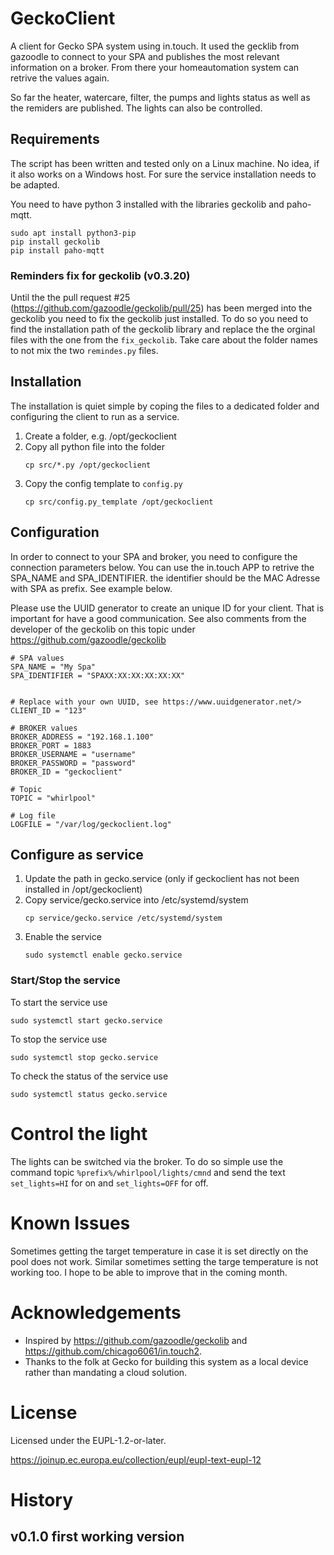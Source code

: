 # GeckoClient

A client for Gecko SPA system using in.touch. It used the gecklib from gazoodle to connect to your SPA and publishes the most relevant information on a broker. From there your homeautomation system can retrive the values again.

So far the heater, watercare, filter, the pumps and lights status as well as the remiders are published. The lights can also be controlled.

## Requirements

The script has been written and tested only on a Linux machine. No idea, if it also works on a Windows host.
For sure the service installation needs to be adapted.

You need to have python 3 installed with the libraries geckolib and paho-mqtt.

```console
sudo apt install python3-pip
pip install geckolib
pip install paho-mqtt
```

### Reminders fix for geckolib (v0.3.20)

Until the the pull request #25 (https://github.com/gazoodle/geckolib/pull/25) has been merged into the geckolib you need to fix the geckolib just installed. 
To do so you need to find the installation path of the geckolib library and replace the the orginal files with the one from the `fix_geckolib`. Take care about the folder names to not mix the two `remindes.py` files.

## Installation
The installation is quiet simple by coping the files to a dedicated folder and configuring the client to run as a service.

1. Create a folder, e.g. /opt/geckoclient
2. Copy all python file into the folder
   ```
   cp src/*.py /opt/geckoclient
   ```
3. Copy the config template to `config.py`
   ```
   cp src/config.py_template /opt/geckoclient
   ```

## Configuration

In order to connect to your SPA and broker, you need to configure the connection parameters below.
You can use the in.touch APP to retrive the SPA_NAME and SPA_IDENTIFIER. the identifier should be the MAC Adresse with SPA as prefix.
See example below.

Please use the UUID generator to create an unique ID for your client. That is important for have a good communication.
See also comments from the developer of the geckolib on this topic under https://github.com/gazoodle/geckolib

```config
# SPA values
SPA_NAME = "My Spa"
SPA_IDENTIFIER = "SPAXX:XX:XX:XX:XX:XX"


# Replace with your own UUID, see https://www.uuidgenerator.net/>
CLIENT_ID = "123"

# BROKER values
BROKER_ADDRESS = "192.168.1.100"
BROKER_PORT = 1883
BROKER_USERNAME = "username"
BROKER_PASSWORD = "password"
BROKER_ID = "geckoclient"

# Topic
TOPIC = "whirlpool"

# Log file
LOGFILE = "/var/log/geckoclient.log"
```

## Configure as service
1. Update the path in gecko.service (only if geckoclient has not been installed in /opt/geckoclient)
2. Copy service/gecko.service into /etc/systemd/system
   ```
   cp service/gecko.service /etc/systemd/system
   ```
5. Enable the service
   ``` 
   sudo systemctl enable gecko.service
   ```

### Start/Stop the service
To start the service use
``` 
sudo systemctl start gecko.service
```

To stop the service use
``` 
sudo systemctl stop gecko.service
```

To check the status of the service use
``` 
sudo systemctl status gecko.service
```

# Control the light
The lights can be switched via the broker. To do so simple use the command topic `%prefix%/whirlpool/lights/cmnd` and send the text `set_lights=HI` for on and `set_lights=OFF` for off.

# Known Issues
Sometimes getting the target temperature in case it is set directly on the pool does not work. Similar sometimes setting the targe temperature is not working too. I hope to be able to improve that in the coming month.

# Acknowledgements

 - Inspired by https://github.com/gazoodle/geckolib and https://github.com/chicago6061/in.touch2.
 - Thanks to the folk at Gecko for building this system as a local device rather than mandating a cloud solution.
 
# License
Licensed under the EUPL-1.2-or-later.

https://joinup.ec.europa.eu/collection/eupl/eupl-text-eupl-12


# History
## v0.1.0 first working version
